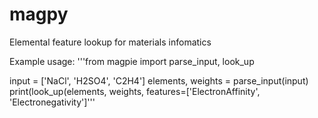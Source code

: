 # magpy
Elemental feature lookup for materials infomatics

Example usage:
'''from magpie import parse_input, look_up

input = ['NaCl', 'H2SO4', 'C2H4']
elements, weights = parse_input(input)
print(look_up(elements, weights, features=['ElectronAffinity', 
                                            'Electronegativity']'''
